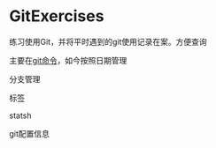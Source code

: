# GitExercises

练习使用Git，并将平时遇到的git使用记录在案。方便查询

主要在[git命令](https://github.com/longagozhzq/GitExercises/blob/master/git%E5%91%BD%E4%BB%A4.md)，如今按照日期管理

分支管理

标签

statsh

git配置信息

